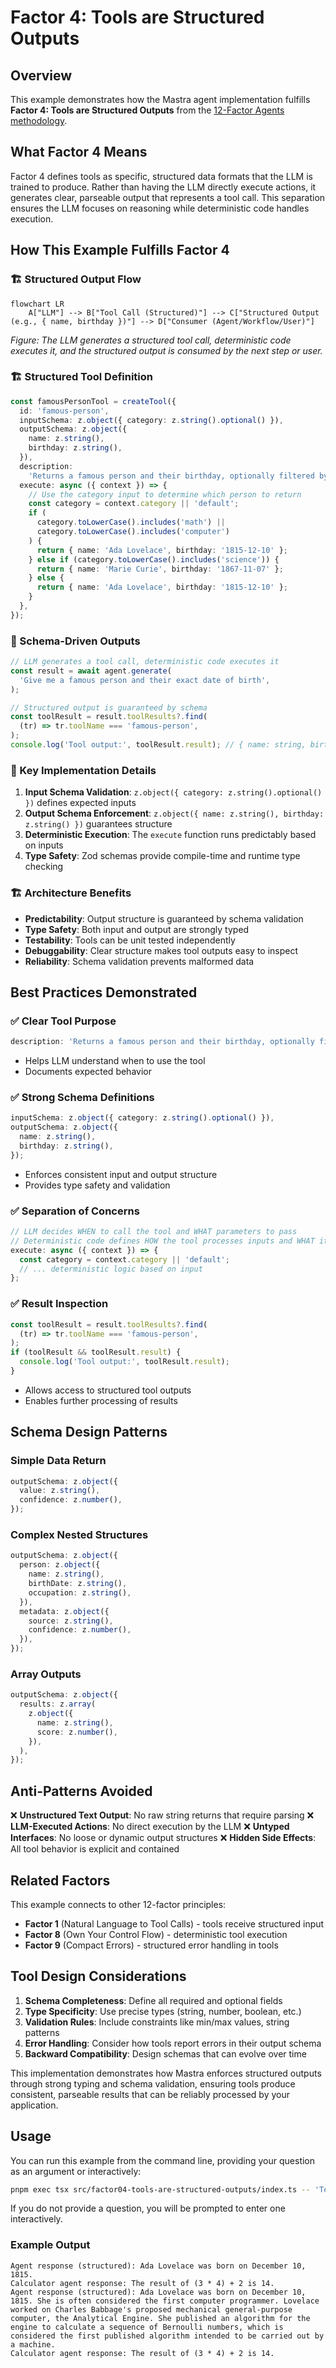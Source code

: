 # Factor 4: Tools are Structured Outputs

## Overview

This example demonstrates how the Mastra agent implementation fulfills **Factor 4: Tools are Structured Outputs** from the [12-Factor Agents methodology](https://github.com/humanlayer/12-factor-agents/blob/main/content/factor-04-tools-are-structured-outputs.md).

## What Factor 4 Means

Factor 4 defines tools as specific, structured data formats that the LLM is trained to produce. Rather than having the LLM directly execute actions, it generates clear, parseable output that represents a tool call. This separation ensures the LLM focuses on reasoning while deterministic code handles execution.

## How This Example Fulfills Factor 4

### 🏗️ Structured Output Flow

```mermaid
flowchart LR
    A["LLM"] --> B["Tool Call (Structured)"] --> C["Structured Output (e.g., { name, birthday })"] --> D["Consumer (Agent/Workflow/User)"]
```

_Figure: The LLM generates a structured tool call, deterministic code executes it, and the structured output is consumed by the next step or user._

### 🏗️ Structured Tool Definition

```typescript
const famousPersonTool = createTool({
  id: 'famous-person',
  inputSchema: z.object({ category: z.string().optional() }),
  outputSchema: z.object({
    name: z.string(),
    birthday: z.string(),
  }),
  description:
    'Returns a famous person and their birthday, optionally filtered by category',
  execute: async ({ context }) => {
    // Use the category input to determine which person to return
    const category = context.category || 'default';
    if (
      category.toLowerCase().includes('math') ||
      category.toLowerCase().includes('computer')
    ) {
      return { name: 'Ada Lovelace', birthday: '1815-12-10' };
    } else if (category.toLowerCase().includes('science')) {
      return { name: 'Marie Curie', birthday: '1867-11-07' };
    } else {
      return { name: 'Ada Lovelace', birthday: '1815-12-10' };
    }
  },
});
```

### 🎯 Schema-Driven Outputs

```typescript
// LLM generates a tool call, deterministic code executes it
const result = await agent.generate(
  'Give me a famous person and their exact date of birth',
);

// Structured output is guaranteed by schema
const toolResult = result.toolResults?.find(
  (tr) => tr.toolName === 'famous-person',
);
console.log('Tool output:', toolResult.result); // { name: string, birthday: string }
```

### 🔧 Key Implementation Details

1. **Input Schema Validation**: `z.object({ category: z.string().optional() })` defines expected inputs
2. **Output Schema Enforcement**: `z.object({ name: z.string(), birthday: z.string() })` guarantees structure
3. **Deterministic Execution**: The `execute` function runs predictably based on inputs
4. **Type Safety**: Zod schemas provide compile-time and runtime type checking

### 🏗️ Architecture Benefits

- **Predictability**: Output structure is guaranteed by schema validation
- **Type Safety**: Both input and output are strongly typed
- **Testability**: Tools can be unit tested independently
- **Debuggability**: Clear structure makes tool outputs easy to inspect
- **Reliability**: Schema validation prevents malformed data

## Best Practices Demonstrated

### ✅ Clear Tool Purpose

```typescript
description: 'Returns a famous person and their birthday, optionally filtered by category';
```

- Helps LLM understand when to use the tool
- Documents expected behavior

### ✅ Strong Schema Definitions

```typescript
inputSchema: z.object({ category: z.string().optional() }),
outputSchema: z.object({
  name: z.string(),
  birthday: z.string(),
});
```

- Enforces consistent input and output structure
- Provides type safety and validation

### ✅ Separation of Concerns

```typescript
// LLM decides WHEN to call the tool and WHAT parameters to pass
// Deterministic code defines HOW the tool processes inputs and WHAT it returns
execute: async ({ context }) => {
  const category = context.category || 'default';
  // ... deterministic logic based on input
};
```

### ✅ Result Inspection

```typescript
const toolResult = result.toolResults?.find(
  (tr) => tr.toolName === 'famous-person',
);
if (toolResult && toolResult.result) {
  console.log('Tool output:', toolResult.result);
}
```

- Allows access to structured tool outputs
- Enables further processing of results

## Schema Design Patterns

### Simple Data Return

```typescript
outputSchema: z.object({
  value: z.string(),
  confidence: z.number(),
});
```

### Complex Nested Structures

```typescript
outputSchema: z.object({
  person: z.object({
    name: z.string(),
    birthDate: z.string(),
    occupation: z.string(),
  }),
  metadata: z.object({
    source: z.string(),
    confidence: z.number(),
  }),
});
```

### Array Outputs

```typescript
outputSchema: z.object({
  results: z.array(
    z.object({
      name: z.string(),
      score: z.number(),
    }),
  ),
});
```

## Anti-Patterns Avoided

❌ **Unstructured Text Output**: No raw string returns that require parsing
❌ **LLM-Executed Actions**: No direct execution by the LLM
❌ **Untyped Interfaces**: No loose or dynamic output structures
❌ **Hidden Side Effects**: All tool behavior is explicit and contained

## Related Factors

This example connects to other 12-factor principles:

- **Factor 1** (Natural Language to Tool Calls) - tools receive structured input
- **Factor 8** (Own Your Control Flow) - deterministic tool execution
- **Factor 9** (Compact Errors) - structured error handling in tools

## Tool Design Considerations

1. **Schema Completeness**: Define all required and optional fields
2. **Type Specificity**: Use precise types (string, number, boolean, etc.)
3. **Validation Rules**: Include constraints like min/max values, string patterns
4. **Error Handling**: Consider how tools report errors in their output schema
5. **Backward Compatibility**: Design schemas that can evolve over time

This implementation demonstrates how Mastra enforces structured outputs through strong typing and schema validation, ensuring tools produce consistent, parseable results that can be reliably processed by your application.

## Usage

You can run this example from the command line, providing your question as an argument or interactively:

```sh
pnpm exec tsx src/factor04-tools-are-structured-outputs/index.ts -- 'Tell me about a famous mathematician'
```

If you do not provide a question, you will be prompted to enter one interactively.

### Example Output

```text
Agent response (structured): Ada Lovelace was born on December 10, 1815.
Calculator agent response: The result of (3 * 4) + 2 is 14.
Agent response (structured): Ada Lovelace was born on December 10, 1815. She is often considered the first computer programmer. Lovelace worked on Charles Babbage's proposed mechanical general-purpose computer, the Analytical Engine. She published an algorithm for the engine to calculate a sequence of Bernoulli numbers, which is considered the first published algorithm intended to be carried out by a machine.
Calculator agent response: The result of (3 * 4) + 2 is 14.
```

